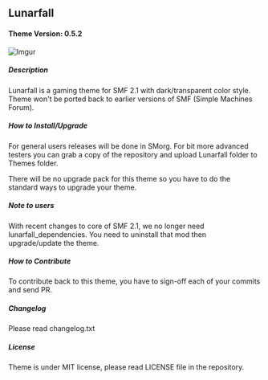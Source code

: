 ## Lunarfall

#### Theme Version: 0.5.2

![Imgur](https://i.imgur.com/TFPsu0H.png)

##### Description
Lunarfall is a gaming theme for SMF 2.1 with dark/transparent color style. Theme won't be ported back to earlier versions of SMF (Simple Machines Forum).

##### How to Install/Upgrade
For general users releases will be done in SMorg. For bit more advanced testers you can grab a copy of the repository and upload Lunarfall folder to Themes folder.

There will be no upgrade pack for this theme so you have to do the standard ways to upgrade your theme.

##### Note to users
With recent changes to core of SMF 2.1, we no longer need lunarfall_dependencies. You need to uninstall that mod then upgrade/update the theme.

##### How to Contribute
To contribute back to this theme, you have to sign-off each of your commits and send PR.

##### Changelog
Please read changelog.txt

##### License
Theme is under MIT license, please read LICENSE file in the repository.
